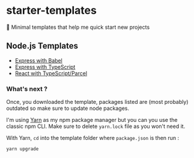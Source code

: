 # starter-templates

:gift: Minimal templates that help me quick start new projects

## Node.js Templates

- [Express with Babel](https://github.com/Leyka/starter-templates/tree/main/express-babel)
- [Express with TypeScript](https://github.com/Leyka/starter-templates/tree/main/express-typescript)
- [React with TypeScript/Parcel](https://github.com/Leyka/starter-templates/tree/main/react-typescript-parcel)

### What's next ?

Once, you downloaded the template, packages listed are (most probably) outdated so make sure to update node packages.

I'm using [Yarn](https://yarnpkg.com/) as my npm package manager but you can you use the classic npm CLI. Make sure to delete `yarn.lock` file as you won't need it.

With Yarn, `cd` into the template folder where `package.json` is then run :

```
yarn upgrade
```
